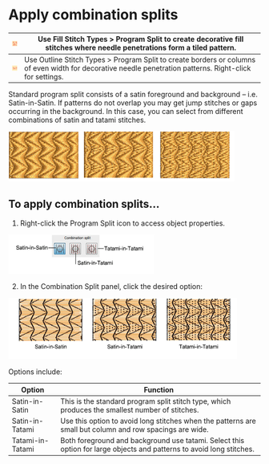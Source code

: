 # Apply combination splits

| ![ProgramSplit00042.png](assets/ProgramSplit00042.png) | Use Fill Stitch Types > Program Split to create decorative fill stitches where needle penetrations form a tiled pattern.                                  |
| ------------------------------------------------------ | --------------------------------------------------------------------------------------------------------------------------------------------------------- |
| ![ProgramSplit00043.png](assets/ProgramSplit00043.png) | Use Outline Stitch Types > Program Split to create borders or columns of even width for decorative needle penetration patterns. Right-click for settings. |

Standard program split consists of a satin foreground and background – i.e. Satin-in-Satin. If patterns do not overlap you may get jump stitches or gaps occurring in the background. In this case, you can select from different combinations of satin and tatami stitches.

![patterns00044.png](assets/patterns00044.png)

## To apply combination splits...

1. Right-click the Program Split icon to access object properties.

![patterns00045.png](assets/patterns00045.png)

2. In the Combination Split panel, click the desired option:

![patterns00048.png](assets/patterns00048.png)

Options include:

| Option           | Function                                                                                                             |
| ---------------- | -------------------------------------------------------------------------------------------------------------------- |
| Satin-in-Satin   | This is the standard program split stitch type, which produces the smallest number of stitches.                      |
| Satin-in-Tatami  | Use this option to avoid long stitches when the patterns are small but column and row spacings are wide.             |
| Tatami-in-Tatami | Both foreground and background use tatami. Select this option for large objects and patterns to avoid long stitches. |
